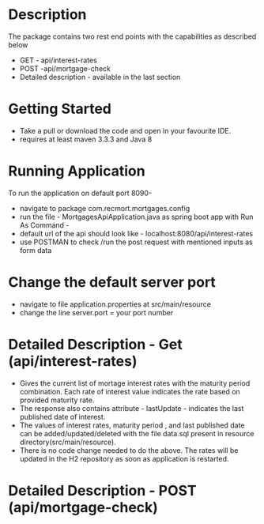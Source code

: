 ﻿# Description
 
 The package contains two rest end points with the capabilities  as described below 
 - GET - api/interest-rates
 - POST -api/mortgage-check
 - Detailed description - available in the last section
 
 # Getting Started
 
 - Take a pull or download the code and open in your favourite IDE. 
 - requires at least maven 3.3.3 and Java 8 
 
 # Running Application
 
 To run the application on default port 8090-
 - navigate to package com.recmort.mortgages.config
 - run the file - MortgagesApiApplication.java  as spring boot app with Run As Command  - 
 - default url of the api should look like - localhost:8080/api/interest-rates
 - use POSTMAN to check /run the post request with mentioned inputs as form data
 
# Change the default server port 
- navigate to file  application.properties at  src/main/resource 
- change the line server.port = your port number
  
 
# Detailed Description - Get (api/interest-rates)

- Gives the current list of mortage interest rates with the maturity period combination. Each rate of interest value indicates the rate based on provided maturity rate.
- The response also contains attribute - lastUpdate - indicates the last published date of interest.
- The values of interest rates, maturity period , and last published date can be added/updated/deleted  with the file data.sql present in resource directory(src/main/resource). 
- There is no code change needed to do the above. The rates will be updated in the H2 repository as soon as application is restarted.

# Detailed Description - POST (api/mortgage-check)
